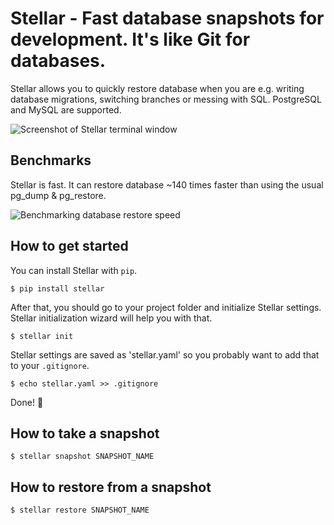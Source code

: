 Stellar - Fast database snapshots for development. It's like Git for databases.
=======

Stellar allows you to quickly restore database when you are e.g. writing database migrations, switching branches or messing with SQL. PostgreSQL and MySQL are supported.

![Screenshot of Stellar terminal window](http://imgur.com/0fXXdcx.png)

Benchmarks
-------
Stellar is fast. It can restore database ~140 times faster than using the usual
pg_dump & pg_restore.

![Benchmarking database restore speed](http://imgur.com/Md1AHXa.png)


How to get started
-------

You can install Stellar with `pip`.

```$ pip install stellar```

After that, you should go to your project folder and initialize Stellar settings. Stellar initialization wizard will help you with that.

```$ stellar init```

Stellar settings are saved as 'stellar.yaml' so you probably want to add that to your `.gitignore`.

```$ echo stellar.yaml >> .gitignore```

Done! :dancers:


How to take a snapshot
-------

```$ stellar snapshot SNAPSHOT_NAME```

How to restore from a snapshot
-------

```$ stellar restore SNAPSHOT_NAME```
